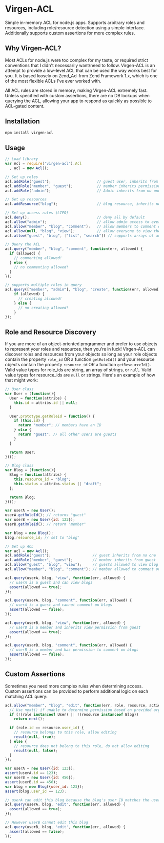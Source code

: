 # Virgen-ACL

Simple in-memory ACL for node.js apps. Supports arbitrary roles and resources,
including role/resource detection using a simple interface. Additionally
supports custom assertions for more complex rules.

## Why Virgen-ACL?

Most ACLs for node.js were too complex for my taste, or required strict
conventions that I didn't necessarily want/need to follow. Virgen-ACL is an
attempt to provide a low-level ACL that can be used the way works best for you.
It is based loosely on Zend_Acl from Zend Framework 1.x, which is one of the
most flexible ACLs I've ever worked with.

All ACL rules are stored in memory, making Virgen-ACL extremely fast. Unless
specified with custom assertions, there are no DB lookups when querying the ACL,
allowing your app to respond as quickly as possible to ACL-gated content.

## Installation

```bash
npm install virgen-acl
```

## Usage

```js
// Load library
var Acl = require("virgen-acl").Acl
  , acl = new Acl();

// Set up roles
acl.addRole("guest");                     // guest user, inherits from no one
acl.addRole("member", "guest");           // member inherits permissions from guest
acl.addRole("admin");                     // Admin inherits from no one

// Set up resources
acl.addResource("blog");                  // blog resource, inherits no resources

// Set up access rules (LIFO)
acl.deny();                               // deny all by default
acl.allow("admin");                       // allow admin access to everything
acl.allow("member", "blog", "comment");   // allow members to comment on blogs
acl.allow(null, "blog", "view");          // allow everyone to view the blogs
acl.allow("guest", "blog", ["list", "search"]) // supports arrays of actions

// Query the ACL
acl.query("member", "blog", "comment", function(err, allowed) {
  if (allowed) {
    // commenting allowed!
  } else {
    // no commenting allowed!
  }
});

// supports multiple roles in query
acl.query(["member", "admin"], "blog", "create", function(err, allowed) {
    if (allowed) {
      // creating allowed!
    } else {
      // no creating allowed!
    }
});
```

## Role and Resource Discovery

If you are more of an object-oriented programmer and prefer to use objects
to represent your roles and resources, then you're in luck! Virgen-ACL can
discover roles and resources from your objects so long as your role objects
contain the property `role_id` OR a function `getRoleId()` and your resource
objects contain the property `resource_id` OR a function `getResourceId()`.
Valid value types for role_ids are string, an array of strings, or `null`. Valid
value types for resource_ids are `null` or strings.
Here's an example of how that might work:

```js
// User class
var User = (function(){
  User = function(attribs) {
    this.id = attribs.id || null;
  }

  User.prototype.getRoleId = function() {
    if (this.id) {
      return "member"; // members have an ID
    } else {
      return "guest"; // all other users are guests
    }
  }

  return User;
})();

// Blog class
var Blog = (function(){
  Blog = function(attribs) {
    this.resource_id = "blog";
    this.status = attribs.status || "draft";
  };

  return Blog;
})();

var userA = new User();
userA.getRoleId(); // returns "guest"
var userB = new User({id: 123});
userB.getRoleId(); // return "member"

var blog = new Blog();
blog.resource_id; // set to "blog"

// Set up ACL
var acl = new Acl();
acl.addRole("guest");                   // guest inherits from no one
acl.addRole("member", "guest");         // member inherits from guest
acl.allow("guest", "blog", "view");     // guests allowed to view blog
acl.allow("member", "blog", "comment"); // member allowed to comment on blog

acl.query(userA, blog, "view", function(err, allowed) {
  // userA is a guest and can view blogs
  assert(allowed == true);
});

acl.query(userA, blog, "comment", function(err, allowed) {
  // userA is a guest and cannot comment on blogs
  assert(allowed == false);
});

acl.query(userB, blog, "view", function(err, allowed) {
  // userB is a member and inherits view permission from guest
  assert(allowed == true);
});

acl.query(userB, blog, "comment", function(err, allowed) {
  // userB is a member and has permission to comment on blogs
  assert(allowed == false);
});
```


## Custom Assertions

Sometimes you need more complex rules when determining access. Custom
assertions can be provided to perform additional logic on each matching
ACL query:

```js
acl.allow("member", "blog", "edit", function(err, role, resource, action, result, next) {
  // Use next() if unable to determine permission based on provided arguments
  if (!(role instanceof User) || !(resource instanceof Blog))
    return next();

  if (role.id == resource.user_id) {
    // resource belongs to this role, allow editing
    result(null, true);
  } else {
    // resource does not belong to this role, do not allow editing
    result(null, false);
  }
});

var userA = new User({id: 123});
assert(userA.id == 123);
var userB = new User({id: 456});
assert(userB.id == 456);
var blog = new Blog({user_id: 123});
assert(blog.user_id == 123);

// userA can edit this blog because the blog's user ID matches the userA's ID
acl.query(userA, blog, 'edit', function(err, allowed) {
  assert(allowed == true);
});

// However userB cannot edit this blog
acl.query(userB, blog, 'edit', function(err, allowed) {
  assert(allowed == false);
});
```
